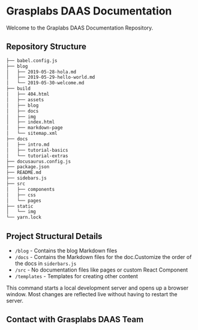 # Grasplabs DAAS Documentation

Welcome to the Graplabs DAAS Documentation Repository.

## Repository Structure

```sh
├── babel.config.js
├── blog
│   ├── 2019-05-28-hola.md
│   ├── 2019-05-29-hello-world.md
│   └── 2019-05-30-welcome.md
├── build
│   ├── 404.html
│   ├── assets
│   ├── blog
│   ├── docs
│   ├── img
│   ├── index.html
│   ├── markdown-page
│   └── sitemap.xml
├── docs
│   ├── intro.md
│   ├── tutorial-basics
│   └── tutorial-extras
├── docusaurus.config.js
├── package.json
├── README.md
├── sidebars.js
├── src
│   ├── components
│   ├── css
│   └── pages
├── static
│   └── img
└── yarn.lock
```

## Project Structural Details

- `/blog` - Contains the blog Markdown files
- `/docs` - Contains the Markdown files for the doc.Customize the order of the docs in `siderbars.js` 
- `/src` - No documentation files like pages or custom React Component
- `/templates` - Templates for creating other content

This command starts a local development server and opens up a browser window. Most changes are reflected live without having to restart the server.

## Contact with Grasplabs DAAS Team

